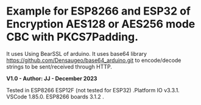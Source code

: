 # Example for ESP8266 and ESP32 of Encryption AES128 or AES256 mode CBC with PKCS7Padding.
It uses Using BearSSL of arduino.
It uses base64 library https://github.com/Densaugeo/base64_arduino.git to encode/decode strings to be sent/received through HTTP. 

 **V1.0 - Author: JJ - December 2023**

 Tested in ESP8266 ESP12F (not tested for ESP32) .Platform IO v3.3.1. VSCode 1.85.0. ESP8266 boards 3.1.2 . 
